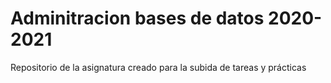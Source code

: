 # Adminitracion bases de datos  2020-2021

Repositorio de la asignatura creado para la subida de tareas y prácticas 
